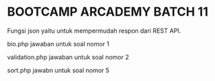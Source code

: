 # BOOTCAMP ARCADEMY BATCH 11
 Fungsi json yaitu untuk mempermudah respon dari REST API.

 bio.php jawaban untuk soal nomor 1
 
 validation.php jawaban untuk soal nomor 2
 
 sort.php jawabn untuk soal nomor 5
